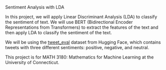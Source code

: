 Sentiment Analysis with LDA

In this project, we will apply Linear Discriminant Analysis (LDA) to classify the sentiment of text. We will use BERT (Bidirectional Encoder Representations from Transformers) to extract the features of the text and then apply LDA to classify the sentiment of the text.

We will be using the [tweet_eval](https://huggingface.co/datasets/tweet_eval/viewer/sentiment) dataset from Hugging Face, which contains tweets with three different sentiments: positive, negative, and neutral.

This project is for MATH 3180: Mathematics for Machine Learning at the University of Connecticut.

